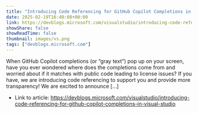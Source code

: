 ```yaml
---
title: "Introducing Code Referencing for GitHub Copilot Completions in Visual Studio"
date: 2025-02-19T16:40:08+00:00
link: https://devblogs.microsoft.com/visualstudio/introducing-code-referencing-for-github-copilot-completions-in-visual-studio
showShare: false
showReadTime: false
thumbnail: images/vs.png
tags: ["devblogs.microsoft.com"]
---
```

When GitHub Copilot completions (or “gray text”) pop up on your screen, have you ever wondered where does the completions come from and worried about if it matches with public code leading to license issues? If you have, we are introducing code referencing to support you and provide more transparency! We are excited to announce […]

- Link to article: https://devblogs.microsoft.com/visualstudio/introducing-code-referencing-for-github-copilot-completions-in-visual-studio
